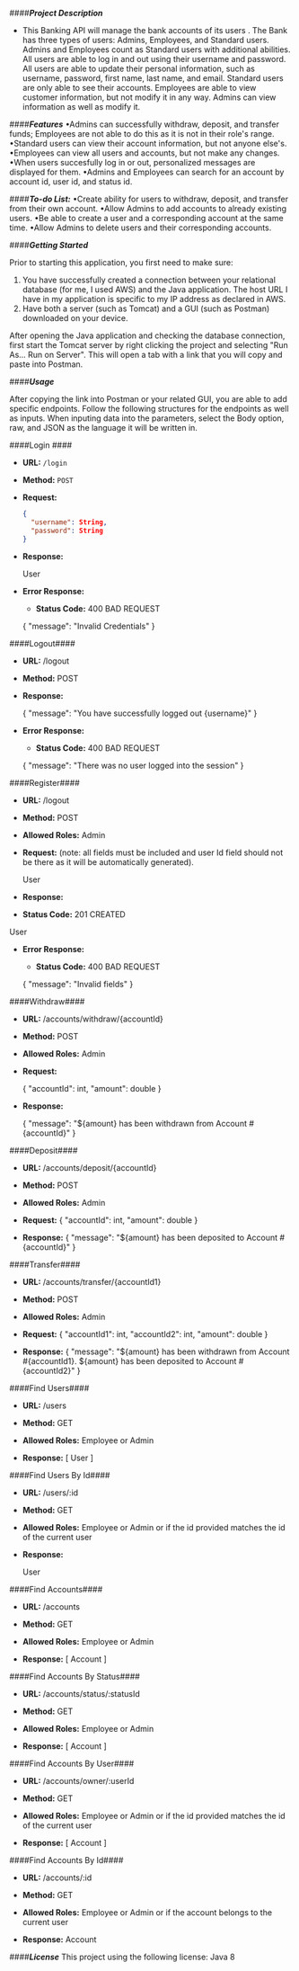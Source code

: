####***Project Description***
* This Banking API will manage the bank accounts of its users . The Bank has three types of users: Admins, Employees, and Standard users. Admins and Employees count as Standard users with additional abilities. All users are able to log in and out using their username and password. All users are able to update their personal information, such as username, password, first name, last name, and email. Standard users are only able to see their accounts. Employees are able to view customer information, but not modify it in any way. Admins can view information as well as modify it. 

####***Features***
•Admins can successfully withdraw, deposit, and transfer funds; Employees are not able to do this as it is not in their role's range.
•Standard users can view their account information, but not anyone else's.
•Employees can view all users and accounts, but not make any changes.
•When users succesfully log in or out, personalized messages are displayed for them.
•Admins and Employees can search for an account by account id, user id, and status id. 

####***To-do List:***
•Create ability for users to withdraw, deposit, and transfer from their own account.
•Allow Admins to add accounts to already existing users.
•Be able to create a user and a corresponding account at the same time.
•Allow Admins to delete users and their corresponding accounts. 

####***Getting Started***

Prior to starting this application, you first need to make sure:
1. You have successfully created a connection between your relational database (for me, I used AWS) and the Java application. The host URL I have in my application is specific to my IP address as declared in AWS. 
2. Have both a server (such as Tomcat) and a GUI (such as Postman) downloaded on your device.

After opening the Java application and checking the database connection, first start the Tomcat server by right clicking the project and selecting "Run As... Run on Server". This will open a tab with a link that you will copy and paste into Postman. 

####***Usage***

After copying the link into Postman or your related GUI, you are able to add specific endpoints. Follow the following structures for the endpoints as well as inputs.
When inputing data into the parameters, select the Body option, raw, and JSON as the language it will be written in.

####Login ####

* **URL:** `/login`

* **Method:** `POST`

* **Request:**
  ```json
  {
    "username": String,
    "password": String
  }
	```

* **Response:**
  
  User

* **Error Response:**
  * **Status Code:** 400 BAD REQUEST

  {
    "message": "Invalid Credentials"
  }
  
####Logout####

* **URL:** /logout

* **Method:** POST

* **Response:**
  
  {
    "message": "You have successfully logged out {username}"
  }

* **Error Response:**
  * **Status Code:** 400 BAD REQUEST

  {
    "message": "There was no user logged into the session"
  }
  
####Register####

* **URL:** /logout

* **Method:** POST
* **Allowed Roles:** Admin

* **Request:** (note: all fields must be included and user Id field should not be there as it will be automatically generated).
  
  User
  
* **Response:** 
 * **Status Code:** 201 CREATED
 
 User

* **Error Response:**
  * **Status Code:** 400 BAD REQUEST

  {
    "message": "Invalid fields"
  }  
  
####Withdraw####
* **URL:** /accounts/withdraw/{accountId}

* **Method:** POST

* **Allowed Roles:** Admin 

* **Request:**
  
  {
    "accountId": int,
    "amount": double
  }

* **Response:**
 
  {
    "message": "${amount} has been withdrawn from Account #{accountId}"
  }

####Deposit####
* **URL:** /accounts/deposit/{accountId}

* **Method:** POST

* **Allowed Roles:** Admin 

* **Request:**
  {
    "accountId": int,
    "amount": double
  }

* **Response:**
  {
    "message": "${amount} has been deposited to Account #{accountId}"
  }

####Transfer####
* **URL:** /accounts/transfer/{accountId1}

* **Method:** POST

* **Allowed Roles:** Admin

* **Request:**
  {
    "accountId1": int,
    "accountId2": int,
    "amount": double
  }

* **Response:**
  {
    "message": "${amount} has been withdrawn from Account #{accountId1}. ${amount} has been
	deposited to Account #{accountId2}"
  }

####Find Users####
* **URL:** /users

* **Method:** GET

* **Allowed Roles:** Employee or Admin

* **Response:**
  [
    User
  ]

####Find Users By Id####
* **URL:** /users/:id

* **Method:** GET

* **Allowed Roles:** Employee or Admin or if the id provided matches the id of the current user

* **Response:**

  User

####Find Accounts####
* **URL:** /accounts

* **Method:** GET

* **Allowed Roles:** Employee or Admin

* **Response:**
  [
    Account
  ]

####Find Accounts By Status####
* **URL:** /accounts/status/:statusId

* **Method:** GET

* **Allowed Roles:** Employee or Admin

* **Response:**
  [
    Account
  ]

####Find Accounts By User####
* **URL:** /accounts/owner/:userId

* **Method:** GET

* **Allowed Roles:** Employee or Admin or if the id provided matches the id of the current user

* **Response:**
  [
    Account
  ]
  
####Find Accounts By Id####
* **URL:** /accounts/:id

* **Method:** GET

* **Allowed Roles:** Employee or Admin or if the account belongs to the current user

* **Response:**
  Account


####***License***
This project using the following license: Java 8 